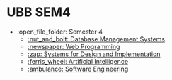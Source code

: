 # UBB SEM4
<ul>
  <li>:open_file_folder: Semester 4
    <ul>
      <li>
        <a href="#">
          :nut_and_bolt:  Database Management Systems
      </li>
      <li>
        <a href="#">
          :newspaper:  Web Programming
      </li>
      <li>
        <a href="#">
          :zap:  Systems for Design and Implementation
      </li>
      <li>
        <a href="#">
          :ferris_wheel:  Artificial Intelligence
      </li>
      <li>
        <a href="#">
          :ambulance:  Software Engineering
        </a>
      </li>
    </ul>
</ul>
<br>
